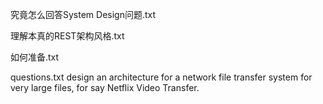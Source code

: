 
究竟怎么回答System Design问题.txt

理解本真的REST架构风格.txt

如何准备.txt

questions.txt
design an architecture for a network file transfer system for very large files, for say Netflix Video Transfer.

